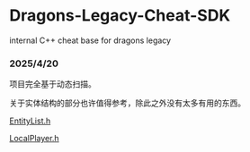 # Dragons-Legacy-Cheat-SDK
internal C++ cheat base for dragons legacy

### 2025/4/20

项目完全基于动态扫描。

关于实体结构的部分也许值得参考，除此之外没有太多有用的东西。

[EntityList.h](https://github.com/zetsr/Dragons-Legacy-Cheat-SDK/blob/main/begeerte_sdk/EntityList.h)

[LocalPlayer.h](https://github.com/zetsr/Dragons-Legacy-Cheat-SDK/blob/main/begeerte_sdk/LocalPlayer.h)
